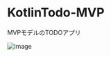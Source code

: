 # KotlinTodo-MVP
MVPモデルのTODOアプリ

![image](https://user-images.githubusercontent.com/44109042/47373181-40c23a80-d726-11e8-9297-9ed263766bd4.png)

